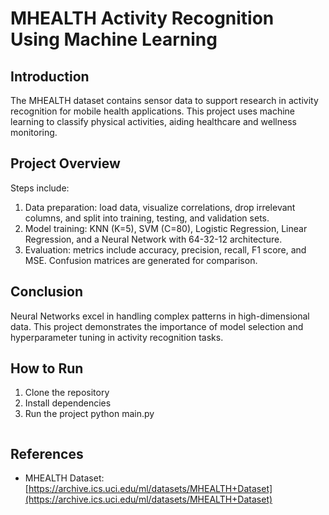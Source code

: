 # MHEALTH Activity Recognition Using Machine Learning

## Introduction
The MHEALTH dataset contains sensor data to support research in activity recognition for mobile health applications. This project uses machine learning to classify physical activities, aiding healthcare and wellness monitoring.

## Project Overview
Steps include:
1. Data preparation: load data, visualize correlations, drop irrelevant columns, and split into training, testing, and validation sets.
2. Model training: KNN (K=5), SVM (C=80), Logistic Regression, Linear Regression, and a Neural Network with 64-32-12 architecture.
3. Evaluation: metrics include accuracy, precision, recall, F1 score, and MSE. Confusion matrices are generated for comparison.

## Conclusion
Neural Networks excel in handling complex patterns in high-dimensional data. This project demonstrates the importance of model selection and hyperparameter tuning in activity recognition tasks.

## How to Run
1. Clone the repository
2. Install dependencies
3. Run the project
   python main.py
   ```

## References
- MHEALTH Dataset: [https://archive.ics.uci.edu/ml/datasets/MHEALTH+Dataset](https://archive.ics.uci.edu/ml/datasets/MHEALTH+Dataset)

